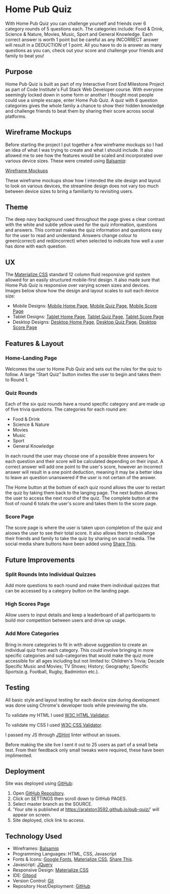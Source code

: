 # Home Pub Quiz

With Home Pub Quiz you can challenge yourself and friends over 6 category rounds of 5 questions each. 
The categories include: Food & Drink, Science & Nature, Movies, Music, Sport and General Knowledge. 
Each correct answer is worth 1 point but be careful as any INCORRECT answer will result in a DEDUCTION of 1 point.
All you have to do is answer as many questions as you can, check out your score and challenge your friends and family to beat you!

## Purpose

Home Pub Quiz is built as part of my Interactive Front End Milestone Project as part of Code Institute's Full Stack Web Developer 
course. With everyone seemingly locked down in some form or another I thought most people could use a simple escape,
enter Home Pub Quiz. A quiz with 6 question categories gives the whole famliy a chance to show their hidden knowledge and challenge
friends to beat them by sharing their score across social platforms.

## Wireframe Mockups

Before starting the project I put together a few wireframe mockups so I had an idea of what I was trying to 
create and what I should include. It also allowed me to see how the features would be scaled and incorporated 
over various device sizes. These were created using [Balsamiq](https://balsamiq.com/ "Balsamiq"):

[Wireframe Mockups](/assets/wireframes/home-pub-quiz.bmpr "Home Pub Quiz")

These wireframe mockups show how I intended the site design and layout to look on various devices, the streamline 
design does not vary too much between device sizes to bring a familiarity to revisiting users. 

## Theme

The deep navy background used throughout the page gives a clear contrast with the white and subtle yellow used 
for the quiz information, questions and answers. This contrast makes the quiz information and questions easy 
for the user to read and understand. Answers change colour to green(correct) and red(incorrect) when selected 
to indicate how well a user has done with each question. 

## UX

The [Materialize CSS](https://materializecss.com/ "Materialize") standard 12 column fluid responsive grid system 
allowed for an easily structured mobile-first design. It also made sure that Home Pub Quiz is responsive over 
varying screen sizes and devices. Images below show how the design and layout scales to suit each device size:

* Mobile Designs: [Mobile Home Page](/assets/img/HPQ-mobile-home.png "Mobile Home Page"), [Mobile Quiz Page](/assets/img/HPQ-mobile-quiz.png "Mobile Quiz Page"), [Mobile Score Page](/assets/img/HPQ-mobile-score.png "Mobile Score Page") 
* Tablet Designs: [Tablet Home Page](/assets/img/HPQ-tablet-home.png "Tablet Home Page"), [Tablet Quiz Page](/assets/img/HPQ-tablet-quiz.png "Tablet Quiz Page"), [Tablet Score Page](/assets/img/HPQ-tablet-score.png "Tablet Score Page")
* Desktop Designs: [Desktop Home Page](/assets/img/HPQ-desktop-home.png "Desktop Home Page"), [Desktop Quiz Page](/assets/img/HPQ-desktop-quiz.png "Desktop Quiz Page"), [Desktop Score Page](/assets/img/HPQ-desktop-score.png "Desktop Score Page")


## Features & Layout

### Home-Landing Page

Welcomes the user to Home Pub Quiz and sets out the rules for the quiz to follow. A large "Start Quiz" button invites the user to begin and takes them to Round 1.

### Quiz Rounds

Each of the six quiz rounds have a round specific category and are made up of five trivia questions. The categories for each round are: 

* Food & Drink
* Science & Nature
* Movies
* Music
* Sport
* General Knowledge

In each round the user may choose one of a possible three answers for each question and their score will be calculated depending on their input. A correct answer will add one point to the user's score, however an incorrect answer will result in a one point deduction, meaning it may be a better idea to leave an question unanswered if the user is not certain of the answer. 

The Home button at the bottom of each quiz round allows the user to restart the quiz by taking them back to the langing page. The next button allows the user to access the next round of the quiz. The complete button at the foot of round 6 totals the user's score and takes them to the score page.

### Score Page

The score page is where the user is taken upon completion of the quiz and aloows the user to see their total score. It also allows them to challenge their friends and family to take the quiz by sharing on social media. The social media share buttons have been added using [Share This](https://platform.sharethis.com/ "Share This Platform").

## Future Improvements

### Split Rounds Into Individual Quizzes
Add more questions to each round and make them individual quizzes that can be accessed by a category button on the landing page.
### High Scores Page
Allow users to input details and keep a leaderboard of all participants to build mor competition between users and drive up usage.
### Add More Categories 
Bring in more categories to fit in with above suggestion to create an individual quiz from each category. This could involve bringing in more specific categories and sub-categories that would make the quiz more accessible for all ages including but not limited to: Children's Trivia; Decade Specific Music and Movies; TV Shows; History; Geography; Specific Sports(e.g. Football, Rugby, Badminton etc.).

## Testing

All basic style and layout testing for each device size during development was done using Chrome's developer tools while previewing the site.

To validate my HTML I used [W3C HTML Validator](https://validator.w3.org/ "W3C HTML Validator").

To validate my CSS I used [W3C CSS Validator](https://jigsaw.w3.org/css-validator/ "W3C CSS Validator").

I passed my JS through [JSHint](https://jshint.com/ "JSHint") linter without an issues.

Before making the site live I sent it out to 25 users as part of a small beta test. From their feedback only small tweaks were required, these have been implimented. 

## Deployment

Site was deployed using [GitHub](https://github.com/ "GitHub"):

1. Open [GitHub Repository](https://github.com/aralston3592/pub-quiz "Home Pub Quiz").
2. Click on SETTINGS then scroll down to GitHub PAGES.
3. Select master branch as the SOURCE.
4. 'Your site is published at https://aralston3592.github.io/pub-quiz/' will appear on screen.
5. Site deployed, click link to access.

## Technology Used

* Wireframes: [Balsamiq](https://balsamiq.com/ "Balsamiq")
* Programming Languages: HTML, CSS, Javascript
* Fonts & Icons: [Google Fonts](https://fonts.google.com/ "Google Fonts"), [Materialize CSS](https://materializecss.com/ "Materialize"), [Share This](https://platform.sharethis.com/ "Share This Platform"). 
* Javascript: [JQuery](https://jquery.com/ "JQuery")
* Responsive Design: [Materialize CSS](https://materializecss.com/ "Materialize")
* IDE: [Gitpod](https://gitpod.io/ "GitPod")
* Version Control: [Git](https://git-scm.com/ "Git")
* Repository Host/Deployment: [GitHub](https://github.com/ "GitHub")